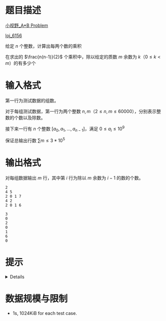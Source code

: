 # 题目描述
[小视野_A*B Problem](http://gdgzoi.com/problem.php?cid=2207&pid=0)

[loj_6156](https://loj.ac/p/6156)

给定 $n$ 个整数，计算出每两个数的乘积

在求出的 $\frac{n(n-1)}{2}$ 个乘积中，除以给定的质数 $m$ 余数为 $k$（$0 \le k \lt m$）的有多少个

# 输入格式
第一行为测试数据的组数。

对于每组测试数据，第一行为两个整数 $n, m$（$2 \le n, m \le 60000$），分别表示整数的个数以及除数。

接下来一行有 $n$ 个整数 $[a_0, a_1, ..., a_{n-1}]$，满足 $0 \le a_i \le 10^9$

保证总输出行数 $\sum m \le 3 * 10^5$
# 输出格式

对每组数据输出 $m$ 行，其中第 $i$ 行为除以 $m$ 余数为 $i-1$ 的数的个数。

```input1
2
4 5
2 0 1 7
4 2
2 0 1 6
```

```output1
3
0
2
0
1
6
0
```

# 提示
<details>

* 利用原根的性质
* 设 $g$ 是质数 $p$ 的原根，那么 $[g^0, g^1,...,g^{p-2}]$ 是 $[1, 2,...,p-1]$ 的一个排列（模 $p$ 的简化剩余系）
  * 比如 $2$ 是 $5$ 的原根，那么 $[2^0, 2^1, 2^2, 2^3]$ 在 $\bmod p$ 意义下是 $[1, 2, 4, 3]$
* 此题 NTT 可能过不了，但是 FFT 可以过。。。。
* [题解](https://www.cnblogs.com/zxhl/p/7107469.html)

</details>

# 数据规模与限制
* 1s, 1024KiB for each test case.
